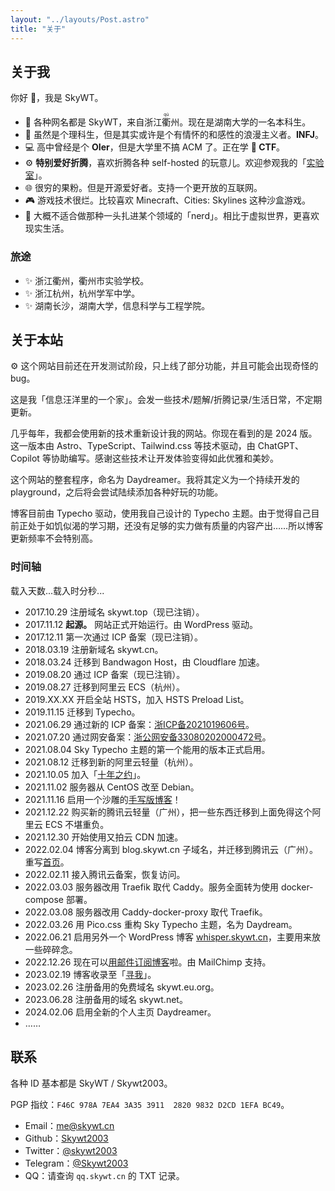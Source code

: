```yaml
---
layout: "../layouts/Post.astro"
title: "关于"
---
```


## 关于我

你好 👋，我是 SkyWT。

- 🧑 各种网名都是 SkyWT，来自浙江<ruby>衢<rt>qú</rt></ruby>州。现在是湖南大学的一名本科生。
- 🌈 虽然是个理科生，但是其实或许是个有情怀的和感性的浪漫主义者。**INFJ**。
- 💻 高中曾经是个 **OIer**，但是大学里不搞 ACM 了。正在学 **🔐 CTF**。
- ⚙️ **特别爱好折腾**，喜欢折腾各种 self-hosted 的玩意儿。欢迎参观我的「[实验室](https://skywt.cn/lab)」。
- 🌐 很穷的果粉。但是开源爱好者。支持一个更开放的互联网。
- 🎮 游戏技术很烂。比较喜欢 Minecraft、Cities: Skylines 这种沙盒游戏。
- 🎒 大概不适合做那种一头扎进某个领域的「nerd」。相比于虚拟世界，更喜欢现实生活。

### 旅途

- ✨ 浙江衢州，衢州市实验学校。
- ✨ 浙江杭州，杭州学军中学。
- ✨ 湖南长沙，湖南大学，信息科学与工程学院。

## 关于本站

<p class="card p-2">
  ⚙️ 这个网站目前还在开发测试阶段，只上线了部分功能，并且可能会出现奇怪的 bug。
</p>

这是我「信息汪洋里的一个家」。会发一些技术/题解/折腾记录/生活日常，不定期更新。

几乎每年，我都会使用新的技术重新设计我的网站。你现在看到的是 2024 版。这一版本由 Astro、TypeScript、Tailwind.css 等技术驱动，由 ChatGPT、Copilot 等协助编写。感谢这些技术让开发体验变得如此优雅和美妙。

这个网站的整套程序，命名为 Daydreamer。我将其定义为一个持续开发的 playground，之后将会尝试陆续添加各种好玩的功能。

博客目前由 Typecho 驱动，使用我自己设计的 Typecho 主题。由于觉得自己目前正处于如饥似渴的学习期，还没有足够的实力做有质量的内容产出……所以博客更新频率不会特别高。

### 时间轴

<span id="timeDate">载入天数...</span><span id="times">载入时分秒...</span>

<script>
var now = new Date();
function createtime() {
	var grt = new Date("12/11/2017 11:00:00");
	now.setTime(now.getTime() + 250);
	days = (now-grt) / 1000 / 60 / 60 / 24;
	dnum = Math.floor(days);
	hours = (now-grt) / 1000 / 60 / 60 - (24*dnum);
	hnum = Math.floor(hours); if (0<=hnum && hnum<=9) {hnum = "0"+hnum}
	minutes = (now-grt) / 1000 / 60 - (24 * 60 * dnum) - (60 * hnum);
	mnum = Math.floor(minutes); if (0<=mnum && mnum<=9) {mnum = "0"+mnum}
	seconds = (now - grt) / 1000 - (24 * 60 * 60 * dnum) - (60 * 60 * hnum) - (60 * mnum);
	snum = Math.round(seconds); if (0<=snum && snum<=9) {snum = "0"+snum}
	document.getElementById("timeDate").innerHTML = "本站已运行 " + dnum + " 天 ";
	document.getElementById("times").innerHTML = hnum + " 小时 " + mnum + " 分 " + snum + " 秒。"
}
setInterval("createtime()", 250);
</script>

- 2017.10.29 注册域名 skywt.top（现已注销）。
- 2017.11.12 **起源。** 网站正式开始运行。由 WordPress 驱动。
- 2017.12.11 第一次通过 ICP 备案（现已注销）。
- 2018.03.19 注册新域名 skywt.cn。
- 2018.03.24 迁移到 Bandwagon Host，由 Cloudflare 加速。
- 2019.08.20 通过 ICP 备案（现已注销）。
- 2019.08.27 迁移到阿里云 ECS（杭州）。
- 2019.XX.XX 开启全站 HSTS，加入 HSTS Preload List。
- 2019.11.15 迁移到 Typecho。
- 2021.06.29 通过新的 ICP 备案：[浙ICP备2021019606号](https://beian.miit.gov.cn "浙ICP备2021019606号")。
- 2021.07.20 通过网安备案：[浙公网安备33080202000472号](http://www.beian.gov.cn/portal/registerSystemInfo?recordcode=33080202000472 "浙公网安备33080202000472号")。
- 2021.08.04 Sky Typecho 主题的第一个能用的版本正式启用。
- 2021.08.12 迁移到新的阿里云轻量（杭州）。
- 2021.10.05 加入「[十年之约](https://www.foreverblog.cn)」。
- 2021.11.02 服务器从 CentOS 改至 Debian。
- 2021.11.16 启用一个沙雕的[手写版博客](https://write.skywt.cn/)！
- 2021.12.22 购买新的腾讯云轻量（广州），把一些东西迁移到上面免得这个阿里云 ECS 不堪重负。
- 2021.12.30 开始使用又拍云 CDN 加速。
- 2022.02.04 博客分离到 blog.skywt.cn 子域名，并迁移到腾讯云（广州）。重写[首页](https://skywt.cn/)。
- 2022.02.11 接入腾讯云备案，恢复访问。
- 2022.03.03 服务器改用 Traefik 取代 Caddy。服务全面转为使用 docker-compose 部署。
- 2022.03.08 服务器改用 Caddy-docker-proxy 取代 Traefik。
- 2022.03.26 用 Pico.css 重构 Sky Typecho 主题，名为 Daydream。
- 2022.06.21 启用另外一个 WordPress 博客 [whisper.skywt.cn](https://whisper.skywt.cn/)，主要用来放一些碎碎念。
- 2022.12.26 现在可以[用邮件订阅博客](https://mailchi.mp/97e1f54049cd/subscribe)啦。由 MailChimp 支持。
- 2023.02.19 博客收录至「[寻我](https://seekbetter.me/)」。
- 2023.02.26 注册备用的免费域名 skywt.eu.org。
- 2023.06.28 注册备用的域名 skywt.net。
- 2024.02.06 启用全新的个人主页 Daydreamer。
- ……

## 联系

各种 ID 基本都是 SkyWT / Skywt2003。

PGP 指纹：`F46C 978A 7EA4 3A35 3911  2820 9832 D2CD 1EFA BC49`。

- Email：[me@skywt.cn](mailto:me@skywt.cn)
- Github：[Skywt2003](https://github.com/Skywt2003)
- Twitter：[@skywt2003](https://twitter.com/skywt2003)
- Telegram：[@Skywt2003](http://t.me/Skywt2003)
- QQ：请查询 `qq.skywt.cn` 的 TXT 记录。
